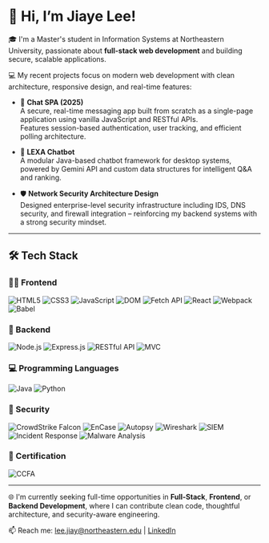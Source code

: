 # 👋 Hi, I’m Jiaye Lee!

🎓 I'm a Master's student in Information Systems at Northeastern University, passionate about **full-stack web development** and building secure, scalable applications.

💻 My recent projects focus on modern web development with clean architecture, responsive design, and real-time features:

- 💬 **Chat SPA (2025)**  
  A secure, real-time messaging app built from scratch as a single-page application using vanilla JavaScript and RESTful APIs.  
  Features session-based authentication, user tracking, and efficient polling architecture.

- 🧠 **LEXA Chatbot**  
  A modular Java-based chatbot framework for desktop systems, powered by Gemini API and custom data structures for intelligent Q&A and ranking.

- 🛡️ **Network Security Architecture Design**  
  Designed enterprise-level security infrastructure including IDS, DNS security, and firewall integration – reinforcing my backend systems with a strong security mindset.

---

## 🛠️ Tech Stack

### 🧑‍💻 Frontend  
![HTML5](https://img.shields.io/badge/HTML5-E34F26?logo=html5&logoColor=white)
![CSS3](https://img.shields.io/badge/CSS3-1572B6?logo=css3&logoColor=white)
![JavaScript](https://img.shields.io/badge/JavaScript-ES6+-F7DF1E?logo=javascript&logoColor=black)
![DOM](https://img.shields.io/badge/DOM_Manipulation-323330?logo=javascript&logoColor=white)
![Fetch API](https://img.shields.io/badge/Fetch_API-000000?logo=javascript&logoColor=white)
![React](https://img.shields.io/badge/React-61DAFB?logo=react&logoColor=black)
![Webpack](https://img.shields.io/badge/Webpack-8DD6F9?logo=webpack&logoColor=black)
![Babel](https://img.shields.io/badge/Babel-F9DC3E?logo=babel&logoColor=black)

### 🧰 Backend  
![Node.js](https://img.shields.io/badge/Node.js-339933?logo=nodedotjs&logoColor=white)
![Express.js](https://img.shields.io/badge/Express.js-000000?logo=express&logoColor=white)
![RESTful API](https://img.shields.io/badge/RESTful_API-00599C?logo=api&logoColor=white)
![MVC](https://img.shields.io/badge/MVC_Architecture-blue?logo=data&logoColor=white)

### 💻 Programming Languages  
![Java](https://img.shields.io/badge/Java-007396?logo=java&logoColor=white)
![Python](https://img.shields.io/badge/Python-3776AB?logo=python&logoColor=white)

### 🔐 Security  
![CrowdStrike Falcon](https://img.shields.io/badge/CrowdStrike_Falcon-E32E31?logo=crowdstrike&logoColor=white)
![EnCase](https://img.shields.io/badge/EnCase-0054A6?logoColor=white)
![Autopsy](https://img.shields.io/badge/Autopsy-2D76B3?logoColor=white)
![Wireshark](https://img.shields.io/badge/Wireshark-1679A7?logo=wireshark&logoColor=white)
![SIEM](https://img.shields.io/badge/SIEM-000000?logoColor=white)
![Incident Response](https://img.shields.io/badge/Incident_Response-orange?logoColor=white)
![Malware Analysis](https://img.shields.io/badge/Malware_Analysis-red?logoColor=white)

### 📜 Certification  
![CCFA](https://img.shields.io/badge/CrowdStrike_Certified_Falcon_Administrator_(CCFA)-E32E31?logo=crowdstrike&logoColor=white)

---

🌐 I'm currently seeking full-time opportunities in **Full-Stack**, **Frontend**, or **Backend Development**, where I can contribute clean code, thoughtful architecture, and security-aware engineering.

📫 Reach me: [lee.jiay@northeastern.edu](mailto:lee.jiay@northeastern.edu) | [LinkedIn](https://linkedin.com/in/jiayelee)
